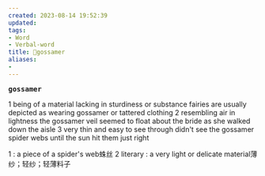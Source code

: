 ```yaml
---
created: 2023-08-14 19:52:39
updated: 
tags: 
- Word
- Verbal-word
title: 🚩gossamer
aliases:
- 
---
```


<pre><strong>gossamer</strong></pre>
1
being of a material lacking in sturdiness or substance 
fairies are usually depicted as wearing gossamer or tattered clothing
2
resembling air in lightness 
the gossamer veil seemed to float about the bride as she walked down the aisle
3
very thin and easy to see through 
didn't see the gossamer spider webs until the sun hit them just right

1 
: a piece of a spider's web蛛丝
2 
literary : a very light or delicate material薄纱；轻纱；轻薄料子